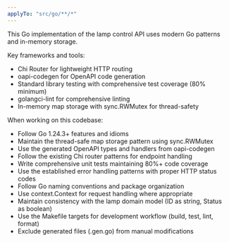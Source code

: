 ```yaml
---
applyTo: "src/go/**/*"
---
```


This Go implementation of the lamp control API uses modern Go patterns and in-memory storage.

Key frameworks and tools:
- Chi Router for lightweight HTTP routing
- oapi-codegen for OpenAPI code generation
- Standard library testing with comprehensive test coverage (80% minimum)
- golangci-lint for comprehensive linting
- In-memory map storage with sync.RWMutex for thread-safety

When working on this codebase:
- Follow Go 1.24.3+ features and idioms
- Maintain the thread-safe map storage pattern using sync.RWMutex
- Use the generated OpenAPI types and handlers from oapi-codegen
- Follow the existing Chi router patterns for endpoint handling
- Write comprehensive unit tests maintaining 80%+ code coverage
- Use the established error handling patterns with proper HTTP status codes
- Follow Go naming conventions and package organization
- Use context.Context for request handling where appropriate
- Maintain consistency with the lamp domain model (ID as string, Status as boolean)
- Use the Makefile targets for development workflow (build, test, lint, format)
- Exclude generated files (.gen.go) from manual modifications